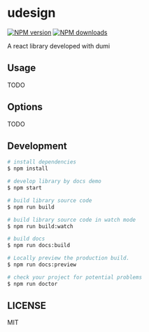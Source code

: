 # udesign

[![NPM version](https://img.shields.io/npm/v/udesign.svg?style=flat)](https://npmjs.org/package/udesign)
[![NPM downloads](http://img.shields.io/npm/dm/udesign.svg?style=flat)](https://npmjs.org/package/udesign)

A react library developed with dumi

## Usage

TODO

## Options

TODO

## Development

```bash
# install dependencies
$ npm install

# develop library by docs demo
$ npm start

# build library source code
$ npm run build

# build library source code in watch mode
$ npm run build:watch

# build docs
$ npm run docs:build

# Locally preview the production build.
$ npm run docs:preview

# check your project for potential problems
$ npm run doctor
```

## LICENSE

MIT
